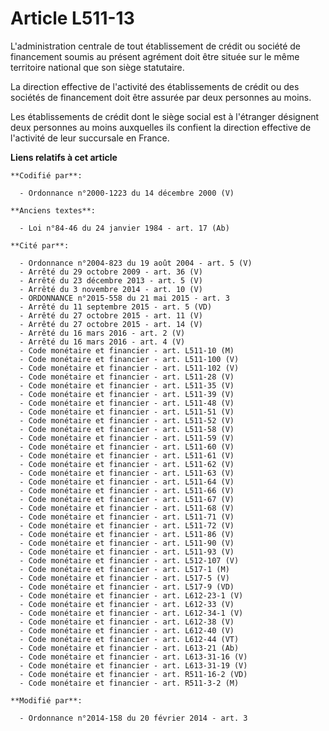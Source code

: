 # Article L511-13

L'administration centrale de tout établissement de crédit ou société de financement soumis au présent agrément doit être
située sur le même territoire national que son siège statutaire.

La direction effective de l'activité des établissements de crédit ou des sociétés de financement doit être assurée par deux
personnes au moins.

Les établissements de crédit dont le siège social est à l'étranger désignent deux personnes au moins auxquelles ils confient
la direction effective de l'activité de leur succursale en France.

**Liens relatifs à cet article**

	**Codifié par**:

	  - Ordonnance n°2000-1223 du 14 décembre 2000 (V)

	**Anciens textes**:

	  - Loi n°84-46 du 24 janvier 1984 - art. 17 (Ab)

	**Cité par**:

	  - Ordonnance n°2004-823 du 19 août 2004 - art. 5 (V)
	  - Arrêté du 29 octobre 2009 - art. 36 (V)
	  - Arrêté du 23 décembre 2013 - art. 5 (V)
	  - Arrêté du 3 novembre 2014 - art. 10 (V)
	  - ORDONNANCE n°2015-558 du 21 mai 2015 - art. 3
	  - Arrêté du 11 septembre 2015 - art. 5 (VD)
	  - Arrêté du 27 octobre 2015 - art. 11 (V)
	  - Arrêté du 27 octobre 2015 - art. 14 (V)
	  - Arrêté du 16 mars 2016 - art. 2 (V)
	  - Arrêté du 16 mars 2016 - art. 4 (V)
	  - Code monétaire et financier - art. L511-10 (M)
	  - Code monétaire et financier - art. L511-100 (V)
	  - Code monétaire et financier - art. L511-102 (V)
	  - Code monétaire et financier - art. L511-28 (V)
	  - Code monétaire et financier - art. L511-35 (V)
	  - Code monétaire et financier - art. L511-39 (V)
	  - Code monétaire et financier - art. L511-48 (V)
	  - Code monétaire et financier - art. L511-51 (V)
	  - Code monétaire et financier - art. L511-52 (V)
	  - Code monétaire et financier - art. L511-58 (V)
	  - Code monétaire et financier - art. L511-59 (V)
	  - Code monétaire et financier - art. L511-60 (V)
	  - Code monétaire et financier - art. L511-61 (V)
	  - Code monétaire et financier - art. L511-62 (V)
	  - Code monétaire et financier - art. L511-63 (V)
	  - Code monétaire et financier - art. L511-64 (V)
	  - Code monétaire et financier - art. L511-66 (V)
	  - Code monétaire et financier - art. L511-67 (V)
	  - Code monétaire et financier - art. L511-68 (V)
	  - Code monétaire et financier - art. L511-71 (V)
	  - Code monétaire et financier - art. L511-72 (V)
	  - Code monétaire et financier - art. L511-86 (V)
	  - Code monétaire et financier - art. L511-90 (V)
	  - Code monétaire et financier - art. L511-93 (V)
	  - Code monétaire et financier - art. L512-107 (V)
	  - Code monétaire et financier - art. L517-1 (M)
	  - Code monétaire et financier - art. L517-5 (V)
	  - Code monétaire et financier - art. L517-9 (VD)
	  - Code monétaire et financier - art. L612-23-1 (V)
	  - Code monétaire et financier - art. L612-33 (V)
	  - Code monétaire et financier - art. L612-34-1 (V)
	  - Code monétaire et financier - art. L612-38 (V)
	  - Code monétaire et financier - art. L612-40 (V)
	  - Code monétaire et financier - art. L612-44 (VT)
	  - Code monétaire et financier - art. L613-21 (Ab)
	  - Code monétaire et financier - art. L613-31-16 (V)
	  - Code monétaire et financier - art. L613-31-19 (V)
	  - Code monétaire et financier - art. R511-16-2 (VD)
	  - Code monétaire et financier - art. R511-3-2 (M)

	**Modifié par**:

	  - Ordonnance n°2014-158 du 20 février 2014 - art. 3
